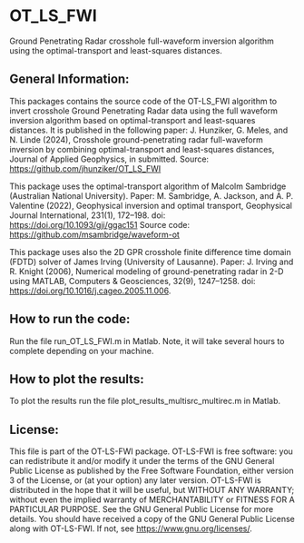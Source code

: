 # OT_LS_FWI
Ground Penetrating Radar crosshole full-waveform inversion algorithm using the optimal-transport and least-squares distances. 

General Information: 
--------------------

This packages contains the source code of the OT-LS_FWI algorithm  to invert crosshole Ground Penetrating Radar data using the full waveform inversion algorithm based on optimal-transport and least-squares distances. It is published in the following paper:
J. Hunziker, G. Meles, and N. Linde (2024), Crosshole ground-penetrating radar
full-waveform inversion by combining optimal-transport and least-squares distances,
Journal of Applied Geophysics, in submitted.
Source: https://github.com/jhunziker/OT_LS_FWI

This package uses the optimal-transport algorithm of Malcolm Sambridge
(Australian National University).
Paper:
M. Sambridge, A. Jackson, and A. P. Valentine (2022), Geophysical inversion and optimal
transport, Geophysical Journal International, 231(1), 172–198.
doi: https://doi.org/10.1093/gji/ggac151
Source code:
https://github.com/msambridge/waveform-ot

This package uses also the 2D GPR crosshole finite difference time domain (FDTD)
solver of James Irving (University of Lausanne).
Paper:
J. Irving and R. Knight (2006), Numerical modeling of ground-penetrating radar
in 2-D using MATLAB, Computers & Geosciences, 32(9), 1247–1258.
doi: https://doi.org/10.1016/j.cageo.2005.11.006.

How to run the code: 
--------------------

Run the file run_OT_LS_FWI.m in Matlab. Note, it will take several hours to complete depending on your machine. 

How to plot the results: 
------------------------

To plot the results run the file plot_results_multisrc_multirec.m in Matlab.

License: 
--------

This file is part of the OT-LS-FWI package. OT-LS-FWI is free software: 
you can redistribute it and/or modify it under the terms of the GNU General 
Public License as published by the Free Software Foundation, either 
version 3 of the License, or (at your option) any later version. 
OT-LS-FWI is distributed in the hope that it will be useful, but WITHOUT
ANY WARRANTY; without even the implied warranty of MERCHANTABILITY or 
FITNESS FOR A PARTICULAR PURPOSE. See the GNU General Public License for 
more details. You should have received a copy of the GNU General Public 
License along with OT-LS-FWI. If not, see <https://www.gnu.org/licenses/>. 
